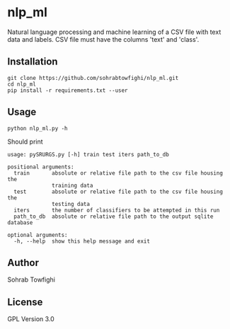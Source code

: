 # nlp_ml
Natural language processing and machine learning of a CSV file with text data and labels.
CSV file must have the columns 'text' and 'class'.

## Installation

```
git clone https://github.com/sohrabtowfighi/nlp_ml.git
cd nlp_ml
pip install -r requirements.txt --user
```

## Usage

```
python nlp_ml.py -h
```

Should print 

```
usage: pySRURGS.py [-h] train test iters path_to_db

positional arguments:
  train       absolute or relative file path to the csv file housing the
              training data
  test        absolute or relative file path to the csv file housing the
              testing data
  iters       the number of classifiers to be attempted in this run
  path_to_db  absolute or relative file path to the output sqlite database

optional arguments:
  -h, --help  show this help message and exit
```

## Author
Sohrab Towfighi

## License
GPL Version 3.0
